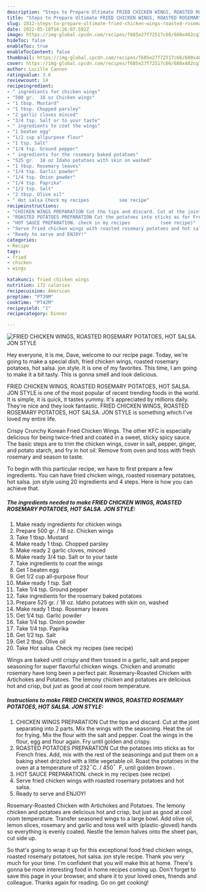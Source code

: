 ```yaml
---
description: "Steps to Prepare Ultimate FRIED CHICKEN WINGS, ROASTED ROSEMARY POTATOES, HOT SALSA. JON STYLE"
title: "Steps to Prepare Ultimate FRIED CHICKEN WINGS, ROASTED ROSEMARY POTATOES, HOT SALSA. JON STYLE"
slug: 2812-steps-to-prepare-ultimate-fried-chicken-wings-roasted-rosemary-potatoes-hot-salsa-jon-style
date: 2022-05-18T16:26:07.592Z
image: https://img-global.cpcdn.com/recipes/f685e27f72517c66/680x482cq70/fried-chicken-wings-roasted-rosemary-potatoes-hot-salsa-jon-style-recipe-main-photo.jpg
hideToc: false
enableToc: true
enableTocContent: false
thumbnail: https://img-global.cpcdn.com/recipes/f685e27f72517c66/680x482cq70/fried-chicken-wings-roasted-rosemary-potatoes-hot-salsa-jon-style-recipe-main-photo.jpg
cover: https://img-global.cpcdn.com/recipes/f685e27f72517c66/680x482cq70/fried-chicken-wings-roasted-rosemary-potatoes-hot-salsa-jon-style-recipe-main-photo.jpg
author: Lucille Cannon
ratingvalue: 3.6
reviewcount: 14
recipeingredient:
- " ingredients for chicken wings"
- "500 gr.  18 oz Chicken wings"
- "1 tbsp. Mustard"
- "1 tbsp. Chopped parsley"
- "2 garlic cloves minced"
- "3/4 tsp. Salt or to your taste"
- " ingredients to coat the wings"
- "1 beaten egg"
- "1/2 cup allpurpose flour"
- "1 tsp. Salt"
- "1/4 tsp. Ground pepper"
- " ingredients for the rosemary baked potatoes"
- "525 gr.  18 oz Idaho potatoes with skin on washed"
- "1 tbsp. Rosemary leaves"
- "1/4 tsp. Garlic powder"
- "1/4 tsp. Onion powder"
- "1/4 tsp. Paprika"
- "1/2 tsp. Salt"
- "2 tbsp. Olive oil"
- " Hot salsa Check my recipes           see recipe"
recipeinstructions:
- "CHICKEN WINGS PREPARATION Cut the tips and discard. Cut at the joint separating into 2 parts. Mix the wings with the seasoning. Heat the oil for frying. Mix the flour with the salt and pepper. Coat the wings in the flour, egg and flour again. Fry until golden and crispy."
- "ROASTED POTATOES PREPARATION Cut the potatoes into sticks as for French fries. Add, mix with the rest of the seasonings and put them on a baking sheet drizzled with a little vegetable oil. Roast the potatoes in the oven at a temperature of 232 ֯ C. / 450 ֯   F, until golden brown ."
- "HOT SAUCE PREPARATION. check in my recipes           (see recipe)"
- "Serve fried chicken wings with roasted rosemary potatoes and hot salsa."
- "Ready to serve and ENJOY!"
categories:
- Recipe
tags:
- fried
- chicken
- wings

katakunci: fried chicken wings 
nutrition: 172 calories
recipecuisine: American
preptime: "PT39M"
cooktime: "PT42M"
recipeyield: "1"
recipecategory: Dinner

---
```



![FRIED CHICKEN WINGS, ROASTED ROSEMARY POTATOES, HOT SALSA. JON STYLE](https://img-global.cpcdn.com/recipes/f685e27f72517c66/680x482cq70/fried-chicken-wings-roasted-rosemary-potatoes-hot-salsa-jon-style-recipe-main-photo.jpg)

Hey everyone, it is me, Dave, welcome to our recipe page. Today, we're going to make a special dish, fried chicken wings, roasted rosemary potatoes, hot salsa. jon style. It is one of my favorites. This time, I am going to make it a bit tasty. This is gonna smell and look delicious.

FRIED CHICKEN WINGS, ROASTED ROSEMARY POTATOES, HOT SALSA. JON STYLE is one of the most popular of recent trending foods in the world. It is simple, it is quick, it tastes yummy. It's appreciated by millions daily. They're nice and they look fantastic. FRIED CHICKEN WINGS, ROASTED ROSEMARY POTATOES, HOT SALSA. JON STYLE is something which I've loved my entire life.

Crispy Crunchy Korean Fried Chicken Wings. The other KFC is especially delicious for being twice-fried and coated in a sweet, sticky spicy sauce. The basic steps are to trim the chicken wings, cover in salt, pepper, ginger, and potato starch, and fry in hot oil. Remove from oven and toss with fresh rosemary and season to taste.


To begin with this particular recipe, we have to first prepare a few ingredients. You can have fried chicken wings, roasted rosemary potatoes, hot salsa. jon style using 20 ingredients and 4 steps. Here is how you can achieve that.

<!--inarticleads1-->

##### The ingredients needed to make FRIED CHICKEN WINGS, ROASTED ROSEMARY POTATOES, HOT SALSA. JON STYLE:

1. Make ready  ingredients for chicken wings
1. Prepare 500 gr. / 18 oz. Chicken wings
1. Take 1 tbsp. Mustard
1. Make ready 1 tbsp. Chopped parsley
1. Make ready 2 garlic cloves, minced
1. Make ready 3/4 tsp. Salt or to your taste
1. Take  ingredients to coat the wings
1. Get 1 beaten egg
1. Get 1/2 cup all-purpose flour
1. Make ready 1 tsp. Salt
1. Take 1/4 tsp. Ground pepper
1. Take  ingredients for the rosemary baked potatoes
1. Prepare 525 gr. / 18 oz. Idaho potatoes with skin on, washed
1. Make ready 1 tbsp. Rosemary leaves
1. Get 1/4 tsp. Garlic powder
1. Take 1/4 tsp. Onion powder
1. Take 1/4 tsp. Paprika
1. Get 1/2 tsp. Salt
1. Get 2 tbsp. Olive oil
1. Take  Hot salsa. Check my recipes           (see recipe)


Wings are baked until crispy and then tossed in a garlic, salt and pepper seasoning for super flavorful chicken wings. Chicken and aromatic rosemary have long been a perfect pair. Rosemary-Roasted Chicken with Artichokes and Potatoes. The lemony chicken and potatoes are delicious hot and crisp, but just as good at cool room temperature. 

<!--inarticleads2-->

##### Instructions to make FRIED CHICKEN WINGS, ROASTED ROSEMARY POTATOES, HOT SALSA. JON STYLE:

1. CHICKEN WINGS PREPARATION Cut the tips and discard. Cut at the joint separating into 2 parts. Mix the wings with the seasoning. Heat the oil for frying. Mix the flour with the salt and pepper. Coat the wings in the flour, egg and flour again. Fry until golden and crispy.
1. ROASTED POTATOES PREPARATION Cut the potatoes into sticks as for French fries. Add, mix with the rest of the seasonings and put them on a baking sheet drizzled with a little vegetable oil. Roast the potatoes in the oven at a temperature of 232 ֯ C. / 450 ֯   F, until golden brown .
1. HOT SAUCE PREPARATION. check in my recipes           (see recipe)
1. Serve fried chicken wings with roasted rosemary potatoes and hot salsa.
1. Ready to serve and ENJOY!

Rosemary-Roasted Chicken with Artichokes and Potatoes. The lemony chicken and potatoes are delicious hot and crisp, but just as good at cool room temperature. Transfer seasoned wings to a large bowl. Add olive oil, lemon slices, rosemary and garlic and toss well with (plastic-gloved) hands so everything is evenly coated. Nestle the lemon halves onto the sheet pan, cut side up. 

So that's going to wrap it up for this exceptional food fried chicken wings, roasted rosemary potatoes, hot salsa. jon style recipe. Thank you very much for your time. I'm confident that you will make this at home. There's gonna be more interesting food in home recipes coming up. Don't forget to save this page in your browser, and share it to your loved ones, friends and colleague. Thanks again for reading. Go on get cooking!
